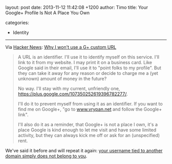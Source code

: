layout: post
date: 2013-11-12 11:42:08 +1200
author: Timo
title: Your Google+ Profile Is Not A Place You Own

categories:
  - Identity

----

Via [Hacker News](https://news.ycombinator.com/item?id=6698821): [Why I won't use a G+ custom URL](http://blog.vrypan.net/2013/11/08/why-i-wont-use-a-gplus-custom-url/)

> A URL is an identifier. I'll use it to identify myself on this service. I'll link to it from my website. I may print it on a business card. Like Google said in their email, I'll use it to "point folks to my profile". But they can take it away for any reason or decide to charge me a (yet unknown) amount of money in the future?
>
> No way. I'll stay with my current, unfriendly one, https://plus.google.com/107350252619396782277/.
>
> I'll do it to prevent myself from using it as an identifier. If you want to find me on Google+, "go to www.vrypan.net and follow the Google+ link".
>
> I'll also do it as a reminder, that Google+ is not a place I own, it's a place Google is kind enough to let me visit and have some limited activity, but they can always kick me off or ask for an (unspecified) rent.

We've said it before and will repeat it again: [your username tied to another domain simply does not belong to you](https://iwantmyname.com/blog/2010/02/your-usernames-do-not-belong-to-you.html).

<!-- more -->